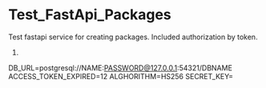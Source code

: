 # Test_FastApi_Packages
Test fastapi service for creating packages. Included authorization by token.

1) 
DB_URL=postgresql://NAME:PASSWORD@127.0.0.1:54321/DBNAME
ACCESS_TOKEN_EXPIRED=12
ALGHORITHM=HS256
SECRET_KEY=
